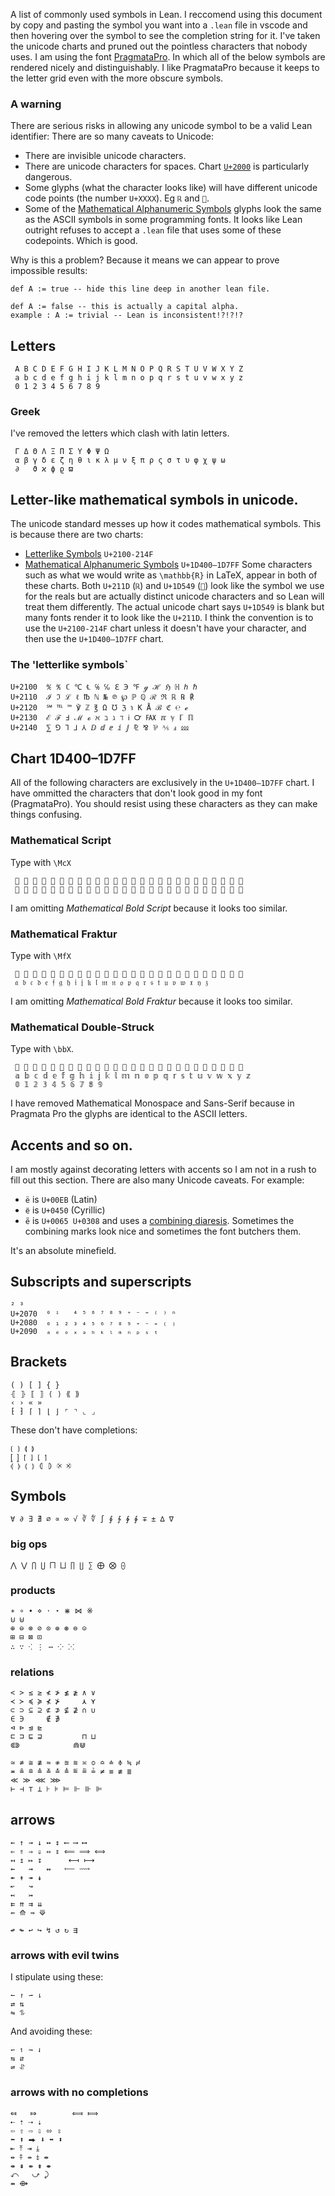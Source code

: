 A list of commonly used symbols in Lean. 
I reccomend using this document by copy and pasting the symbol you want into a `.lean` file in vscode and then hovering over the symbol to see the completion string for it. 
I've taken the unicode charts and pruned out the pointless characters that nobody uses.
I am using the font [PragmataPro](https://www.fsd.it/shop/fonts/pragmatapro/?attribute_weights=PragmataPro+Regular+with+PP+Mono+Regular&attribute_license-for=desktop). 
In which all of the below symbols are rendered nicely and distinguishably.
I like PragmataPro because it keeps to the letter grid even with the more obscure symbols.

### A warning
There are serious risks in allowing any unicode symbol to be a valid Lean identifier:
There are so many caveats to Unicode:
- There are invisible unicode characters.
- There are unicode characters for spaces. Chart [`U+2000`](http://www.unicode.org/charts/PDF/U2000.pdf) is particularly dangerous.
- Some glyphs (what the character looks like) will have different unicode code points (the number `U+XXXX`). Eg `ℝ` and `𝕉`.
- Some of the [Mathematical Alphanumeric Symbols](http://www.unicode.org/charts/PDF/U1D400.pdf) glyphs look the same as the ASCII symbols in some programming fonts. It looks like Lean outright refuses to accept a `.lean` file that uses some of these codepoints. Which is good.

Why is this a problem? Because it means we can appear to prove impossible results:
```lean
def A := true -- hide this line deep in another lean file.

def Α := false -- this is actually a capital alpha.
example : A := trivial -- Lean is inconsistent!?!?!?
```

## Letters
```
 A B C D E F G H I J K L M N O P Q R S T U V W X Y Z
 a b c d e f g h i j k l m n o p q r s t u v w x y z
 0 1 2 3 4 5 6 7 8 9
```
### Greek
I've removed the letters which clash with latin letters.
```
 Γ Δ Θ Λ Ξ Π Σ Υ Φ Ψ Ω
 α β γ δ ε ζ η θ ι κ λ μ ν ξ π ρ ς σ τ υ φ χ ψ ω 
 ∂   ϑ ϰ ϕ ϱ ϖ
```
## Letter-like mathematical symbols in unicode.
The unicode standard messes up how it codes mathematical symbols. This is because there are two charts:
- [Letterlike Symbols](http://www.unicode.org/charts/PDF/U2100.pdf) `U+2100-214F`
- [Mathematical Alphanumeric Symbols](http://www.unicode.org/charts/PDF/U1D400.pdf) `U+1D400–1D7FF`
Some characters such as what we would write as `\mathbb{R}` in LaTeX, appear in both of these charts. Both `U+211D` (`ℝ`) and `U+1D549` (`𝕉`) look like the symbol we use for the reals but are actually distinct unicode characters and so Lean will treat them differently. The actual unicode chart says `U+1D549` is blank but many fonts render it to look like the `U+211D`. I think the convention is to use the `U+2100-214F` chart unless it doesn't have your character, and then use the `U+1D400–1D7FF` chart.
### The 'letterlike symbols`
```
U+2100  ℀ ℁ ℂ ℃ ℄ ℅ ℆ ℇ ℈ ℉ ℊ ℋ ℌ ℍ ℎ ℏ
U+2110  ℐ ℑ ℒ ℓ ℔ ℕ № ℗ ℘ ℙ ℚ ℛ ℜ ℝ ℞ ℟
U+2120  ℠ ℡ ™ ℣ ℤ ℥ Ω ℧ ℨ ℩ K Å ℬ ℭ ℮ ℯ
U+2130  ℰ ℱ Ⅎ ℳ ℴ ℵ ℶ ℷ ℸ ℹ ℺ ℻ ℼ ℽ ℾ ℿ
U+2140  ⅀ ⅁ ⅂ ⅃ ⅄ ⅅ ⅆ ⅇ ⅈ ⅉ ⅊ ⅋ ⅌ ⅍ ⅎ ⅏
```
## Chart __1D400–1D7FF__
All of the following characters are exclusively in the `U+1D400–1D7FF` chart. I have ommitted the characters that don't look good in my font (PragmataPro). You should resist using these characters as they can make things confusing.
<!--
### Mathematical Bold
[WARNING] These are not in Lean yet.
```
 𝐀 𝐁 𝐂 𝐃 𝐄 𝐅 𝐆 𝐇 𝐈 𝐉 𝐊 𝐋 𝐌 𝐍 𝐎 𝐏 𝐐 𝐑 𝐒 𝐓 𝐔 𝐕 𝐖 𝐗 𝐘 𝐙 
 𝐚 𝐛 𝐜 𝐝 𝐞 𝐟 𝐠 𝐡 𝐢 𝐣 𝐤 𝐥 𝐦 𝐧 𝐨 𝐩 𝐪 𝐫 𝐬 𝐭 𝐮 𝐯 𝐰 𝐱 𝐲 𝐳 
 𝟎 𝟏 𝟐 𝟑 𝟒 𝟓 𝟔 𝟕 𝟖 𝟗 
```
### Mathematical Italic
[WARNING] These are not in Lean yet.
```
 𝐴 𝐵 𝐶 𝐷 𝐸 𝐹 𝐺 𝐻 𝐼 𝐽 𝐾 𝐿 𝑀 𝑁 𝑂 𝑃 𝑄 𝑅 𝑆 𝑇 𝑈 𝑉 𝑊 𝑋 𝑌 𝑍 
 𝑎 𝑏 𝑐 𝑑 𝑒 𝑓 𝑔 𝑕 𝑖 𝑗 𝑘 𝑙 𝑚 𝑛 𝑜 𝑝 𝑞 𝑟 𝑠 𝑡 𝑢 𝑣 𝑤 𝑥 𝑦 𝑧 
 𝛤 𝛥 𝛩 𝛬 𝛯 𝛱 𝛳 𝛴 𝛶 𝛷 𝛸 𝛹 𝛺 𝛻 
 𝛼 𝛽 𝛾 𝛿 𝜀 𝜁 𝜂 𝜃 𝜄 𝜅 𝜆 𝜇 𝜈 𝜉 𝜋 𝜌 𝜍 𝜎 𝜏 𝜐 𝜑 𝜒 𝜓 𝜔 
 𝜕 𝜖 𝜗 𝜘 𝜙 𝜚 𝜛 
```
-->
### Mathematical Script
Type with `\McX`
```
 𝒜 𝒝 𝒞 𝒟 𝒠 𝒡 𝒢 𝒣 𝒤 𝒥 𝒦 𝒧 𝒨 𝒩 𝒪 𝒫 𝒬 𝒭 𝒮 𝒯 𝒰 𝒱 𝒲 𝒳 𝒴 𝒵 
 𝒶 𝒷 𝒸 𝒹 𝒺 𝒻 𝒼 𝒽 𝒾 𝒿 𝓀 𝓁 𝓂 𝓃 𝓄 𝓅 𝓆 𝓇 𝓈 𝓉 𝓊 𝓋 𝓌 𝓍 𝓎 𝓏 
```
I am omitting _Mathematical Bold Script_ because it looks too similar.
### Mathematical Fraktur
Type with `\MfX`
```
 𝔄 𝔅 𝔆 𝔇 𝔈 𝔉 𝔊 𝔋 𝔌 𝔍 𝔎 𝔏 𝔐 𝔑 𝔒 𝔓 𝔔 𝔕 𝔖 𝔗 𝔘 𝔙 𝔚 𝔛 𝔜 𝔝 
 𝔞 𝔟 𝔠 𝔡 𝔢 𝔣 𝔤 𝔥 𝔦 𝔧 𝔨 𝔩 𝔪 𝔫 𝔬 𝔭 𝔮 𝔯 𝔰 𝔱 𝔲 𝔳 𝔴 𝔵 𝔶 𝔷 
```
I am omitting _Mathematical Bold Fraktur_ because it looks too similar.
### Mathematical Double-Struck
Type with `\bbX`.
```
 𝔸 𝔹 𝔺 𝔻 𝔼 𝔽 𝔾 𝔿 𝕀 𝕁 𝕂 𝕃 𝕄 𝕅 𝕆 𝕇 𝕈 𝕉 𝕊 𝕋 𝕌 𝕍 𝕎 𝕏 𝕐 𝕑 
 𝕒 𝕓 𝕔 𝕕 𝕖 𝕗 𝕘 𝕙 𝕚 𝕛 𝕜 𝕝 𝕞 𝕟 𝕠 𝕡 𝕢 𝕣 𝕤 𝕥 𝕦 𝕧 𝕨 𝕩 𝕪 𝕫 
 𝟘 𝟙 𝟚 𝟛 𝟜 𝟝 𝟞 𝟟 𝟠 𝟡
```

I have removed Mathematical Monospace and Sans-Serif because in Pragmata Pro the glyphs are identical to the ASCII letters.

## Accents and so on.

I am mostly against decorating letters with accents so I am not in a rush to fill out this section. There are also many Unicode caveats. For example:

- `ë` is `U+00EB` (Latin)
- `ё` is `U+0450` (Cyrillic)
- `e̎` is `U+0065 U+0308` and uses a [combining diaresis](https://www.unicode.org/charts/PDF/U0300.pdf). Sometimes the combining marks look nice and sometimes the font butchers them.

It's an absolute minefield.

## Subscripts and superscripts

```
² ³
U+2070  ⁰ ⁱ   ⁴ ⁵ ⁶ ⁷ ⁸ ⁹ ⁺ ⁻ ⁼ ⁽ ⁾ ⁿ
U+2080  ₀ ₁ ₂ ₃ ₄ ₅ ₆ ₇ ₈ ₉ ₊ ₋ ₌ ₍ ₎
U+2090  ₐ ₑ ₒ ₓ ₔ ₕ ₖ ₗ ₘ ₙ ₚ ₛ ₜ
```

## Brackets
```
( ) [ ] { }
⦃ ⦄ ⟦ ⟧ ⟨ ⟩ ⟪ ⟫ 
‹ › « » 
⁅ ⁆ ⌈ ⌉ ⌊ ⌋ ⌜ ⌝ ⌞ ⌟
```
These don't have completions:
```
⟮ ⟯ ⟬ ⟭   
⦋ ⦌ ⦍ ⦎ ⦏ ⦐
⦉ ⦊ ⦅ ⦆ ⦇ ⦈ ⨴ ⨵
```

## Symbols
```
∀ ∂ ∃ ∄ ∅ ∝ ∞ √ ∛ ∜ ∫ ∮ ∱ ∲ ∳ ∓ ± ∆ ∇
```
### big ops
```
⋀ ⋁ ⋂ ⋃ ⨅ ⨆ ∏ ∐ ∑ ⨁ ⨂ ⨀ 
```
### products 
```
∗ ∘ ∙ ⋄ ⋅ ⋆ ⋇ ⋈ ※
⊍ ⊎ 
⊕ ⊖ ⊗ ⊘ ⊙ ⊚ ⊛ ⊜ ⊝ 
⊞ ⊟ ⊠ ⊡ 
∴ ∵ ⁖ ⋮ ⋯ ⁘ ⁙
```


### relations
```
< > ≤ ≥ ≮ ≯ ≰ ≱ ∧ ∨
≺ ≻ ≼ ≽ ⊀ ⊁     ⋏ ⋎
⊂ ⊃ ⊆ ⊇ ⊄ ⊅ ⊈ ⊉ ∩ ∪
∈ ∋     ∉ ∌
⊲ ⊳ ⊴ ⊵         
⊏ ⊐ ⊑ ⊒         ⊓ ⊔ 
⋐⋑            ⋒⋓

≃ ≄ ≅ ≇ ≈ ≉ ≊ ≋ ≍ ≎ ≏ ≐ ≑ ≒ ≓
≖ ≗ ≘ ≙ ≚ ≛ ≜ ≝ ≞ ≟ ≠ ≡ ≢ ≣
≪ ≫ ⋘ ⋙
⊢ ⊣ ⊤ ⊥ ⊦ ⊧ ⊨ ⊩ ⊪ ⊫
```
## arrows
```
← ↑ → ↓ ↔ ↕ ⟵ ⟶ ⟷
⇐ ⇑ ⇒ ⇓ ⇔ ⇕ ⟸ ⟹ ⟺
↤ ↥ ↦ ↧      ⟻ ⟼
⇜   ⇝   ↭   ⬳ ⟿ 
↞ ↟ ↠ ↡ 
↜   ↝ 
↢   ↣ 
⇇ ⇈ ⇉ ⇊ 
⇚ ⟰ ⇛ ⟱

↫ ↬ ↩ ↪ ↯ ↺ ↻ ⇶
```
### arrows with evil twins
I stipulate using these:
```
↼ ↾ ⇀ ⇂  
⇄ ⇅ 
⇋ ⥮
```
And avoiding these:
``` 
↽ ↿ ⇁ ⇃
⇆ ⇵
⇌ ⥯ 
```
### arrows with no completions
```
⤆   ⤇        ⟽ ⟾
⇠ ⇡ ⇢ ⇣
⇦ ⇧ ⇨ ⇩ ⬄ ⇳
⬅ ⬆ ⮕ ⬇ ⬌ ⬍
⇤ ⤒ ⇥ ⤓
⇷ ⤉ ⇸ ⤈ ⇹  
⇺ ⇞ ⇻ ⇟ ⇼
⤺   ⤻ ⤸ 
⇴ ⟴
```

